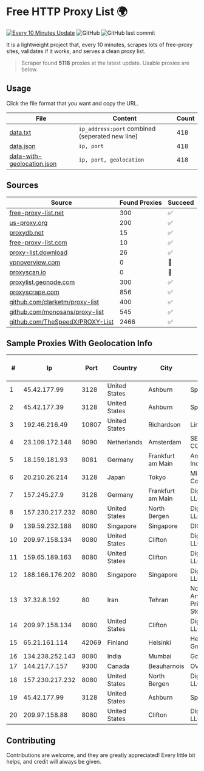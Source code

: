 
# Free HTTP Proxy List 🌍

[![Every 10 Minutes Update](https://github.com/mertguvencli/http-proxy-list/actions/workflows/main.yml/badge.svg?branch=main)](https://github.com/mertguvencli/http-proxy-list/actions/workflows/main.yml)
![GitHub](https://img.shields.io/github/license/mertguvencli/http-proxy-list)
![GitHub last commit](https://img.shields.io/github/last-commit/mertguvencli/http-proxy-list)

It is a lightweight project that, every 10 minutes, scrapes lots of free-proxy sites, validates if it works, and serves a clean proxy list.


> Scraper found **5118** proxies at the latest update. Usable proxies are below.

## Usage

Click the file format that you want and copy the URL.


|File|Content|Count|
|----|-------|-----|
|[data.txt](https://raw.githubusercontent.com/mertguvencli/http-proxy-list/main/proxy-list/data.txt)|`ip_address:port` combined (seperated new line)|418|
|[data.json](https://raw.githubusercontent.com/mertguvencli/http-proxy-list/main/proxy-list/data.json)|`ip, port`|418|
|[data-with-geolocation.json](https://raw.githubusercontent.com/mertguvencli/http-proxy-list/main/proxy-list/data-with-geolocation.json)|`ip, port, geolocation`|418|

## Sources

|Source|Found Proxies|Succeed|
|------|-------------|-------|
|[free-proxy-list.net](https://free-proxy-list.net)|300|✅|
|[us-proxy.org](https://www.us-proxy.org)|200|✅|
|[proxydb.net](http://proxydb.net)|15|✅|
|[free-proxy-list.com](https://free-proxy-list.com/?page=&port=&type%5B%5D=http&type%5B%5D=https&up_time=0&search=Search)|10|✅|
|[proxy-list.download](https://www.proxy-list.download/HTTP)|26|✅|
|[vpnoverview.com](https://vpnoverview.com/privacy/anonymous-browsing/free-proxy-servers)|0|🚫|
|[proxyscan.io](https://www.proxyscan.io)|0|🚫|
|[proxylist.geonode.com](https://proxylist.geonode.com/api/proxy-list?limit=300&page=1&sort_by=lastChecked&sort_type=desc&protocols=http,https)|300|✅|
|[proxyscrape.com](https://api.proxyscrape.com/v2/?request=displayproxies&protocol=http&timeout=10000&country=all&ssl=all&anonymity=all)|856|✅|
|[github.com/clarketm/proxy-list](https://raw.githubusercontent.com/clarketm/proxy-list/master/proxy-list-raw.txt)|400|✅|
|[github.com/monosans/proxy-list](https://raw.githubusercontent.com/monosans/proxy-list/main/proxies/http.txt)|545|✅|
|[github.com/TheSpeedX/PROXY-List](https://raw.githubusercontent.com/TheSpeedX/PROXY-List/master/http.txt)|2466|✅|


## Sample Proxies With Geolocation Info

|#|Ip|Port|Country|City|Internet Service Provider|
|-|--|----|-------|----|-------------------------|
|1|45.42.177.99|3128|United States|Ashburn|Sprint|
|2|45.42.177.39|3128|United States|Ashburn|Sprint|
|3|192.46.216.49|10807|United States|Richardson|Linode, LLC|
|4|23.109.172.148|9090|Netherlands|Amsterdam|SERVERS-COM|
|5|18.159.181.93|8081|Germany|Frankfurt am Main|Amazon.com, Inc.|
|6|20.210.26.214|3128|Japan|Tokyo|Microsoft Corporation|
|7|157.245.27.9|3128|Germany|Frankfurt am Main|DigitalOcean, LLC|
|8|157.230.217.232|8080|United States|North Bergen|DigitalOcean, LLC|
|9|139.59.232.188|8080|Singapore|Singapore|DIGITALOCEAN|
|10|209.97.158.134|8080|United States|Clifton|DigitalOcean, LLC|
|11|159.65.189.163|8080|United States|Clifton|DigitalOcean, LLC|
|12|188.166.176.202|8080|Singapore|Singapore|DigitalOcean, LLC|
|13|37.32.8.192|80|Iran|Tehran|Noyan Abr Arvan Co. ( Private Joint Stock)|
|14|209.97.158.134|8080|United States|Clifton|DigitalOcean, LLC|
|15|65.21.161.114|42069|Finland|Helsinki|Hetzner Online GmbH|
|16|134.238.252.143|8080|India|Mumbai|Google LLC|
|17|144.217.7.157|9300|Canada|Beauharnois|OVH SAS|
|18|157.230.217.232|8080|United States|North Bergen|DigitalOcean, LLC|
|19|45.42.177.99|3128|United States|Ashburn|Sprint|
|20|209.97.158.88|8080|United States|Clifton|DigitalOcean, LLC|



## Contributing

Contributions are welcome, and they are greatly appreciated! Every
little bit helps, and credit will always be given.

